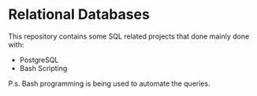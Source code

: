 # Relational Databases

This repository contains some SQL related projects that done mainly done with:
- PostgreSQL
- Bash Scripting

P.s. Bash programming is being used to automate the queries.
